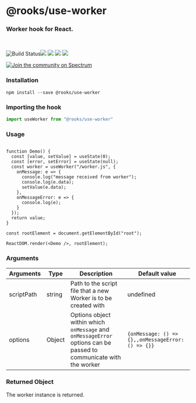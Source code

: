 # @rooks/use-worker

### Worker hook for React.
<br/>

![Build Status](https://github.com/imbhargav5/rooks/workflows/Node%20CI%20Master/badge.svg)![](https://img.shields.io/npm/v/@rooks/use-worker/latest.svg) ![](https://img.shields.io/npm/l/@rooks/use-worker.svg) ![](https://img.shields.io/npm/dt/@rooks/use-worker.svg) ![](https://img.shields.io/david/imbhargav5/rooks.svg?path=packages%2Fworker)

<a href="https://spectrum.chat/rooks"><img src="https://withspectrum.github.io/badge/badge.svg" alt="Join the community on Spectrum"/></a>

### Installation

```
npm install --save @rooks/use-worker
```

### Importing the hook

```javascript
import useWorker from "@rooks/use-worker"
```

### Usage
```react

function Demo() {
  const [value, setValue] = useState(0);
  const [error, setError] = useState(null);
  const worker = useWorker("/worker.js", {
    onMessage: e => {
      console.log("message received from worker");
      console.log(e.data);
      setValue(e.data);
    },
    onMessageError: e => {
      console.log(e);
    }
  });
  return value;
}

const rootElement = document.getElementById("root");

ReactDOM.render(<Demo />, rootElement);
```

### Arguments

| Arguments  | Type   | Description                                                                                                       | Default value                                     |
| ---------- | ------ | ----------------------------------------------------------------------------------------------------------------- | ------------------------------------------------- |
| scriptPath | string | Path to the script file that a new Worker is to be created with                                                   | undefined                                         |
| options    | Object | Options object within which `onMessage` and `onMessageError` options can be passed to communicate with the worker | `{onMessage: () => {},,onMessageError: () => {}}` |

### Returned Object

The worker instance is returned.
